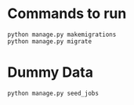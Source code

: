# Commands to run

```
python manage.py makemigrations
python manage.py migrate    
```


# Dummy Data

```
python manage.py seed_jobs
```